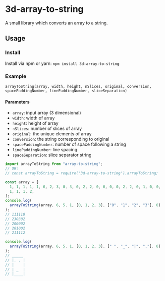 # 3d-array-to-string

A small library which converts an array to a string.

## Usage

### Install

Install via npm or yarn: `npm install 3d-array-to-string`

### Example

`arrayToString(array, width, height, nSlices, original, conversion, spacePaddingNumber, linePaddingNumber, sliceSeparation)`

#### Parameters

- `array`: input array (3 dimensional)
- `width`: width of array
- `height`: height of array
- `nSlices`: number of slices of array
- `original`: the unique elements of array
- `conversion`: the string corresponding to original
- `spacePaddingNumber`: number of space following a string
- `linePaddingNumber`: line spacing
- `spaceSeparation`: slice separator string

```js
import arrayToString from "array-to-string";
// OR:
// const arrayToString = require('3d-array-to-string').arrayToString;

const array = [
  1, 1, 1, 1, 1, 0, 2, 3, 0, 3, 0, 2, 2, 0, 0, 0, 0, 2, 2, 0, 1, 0, 0, 2, 2, 1,
  1, 1, 1, 2,
];
console.log(
  arrayToString(array, 6, 5, 1, [0, 1, 2, 3], ["0", "1", "2", "3"], 0)
);
// 111110
// 230302
// 200002
// 201002
// 211112

console.log(
  arrayToString(array, 6, 5, 1, [0, 1, 2, 3], [" ", "_", "|", "."], 0)
);
// _____
// |. . |
// |    |
// | _  |
// |____|
```
